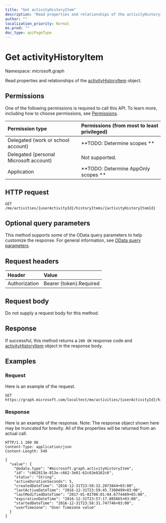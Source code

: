 ```yaml
---
title: "Get activityHistoryItem"
description: "Read properties and relationships of the activityHistoryItem object."
author: ""
localization_priority: Normal
ms.prod: ""
doc_type: apiPageType
---
```


# Get activityHistoryItem

Namespace: microsoft.graph

Read properties and relationships of the [activityHistoryItem](../resources/activityhistoryitem.md) object.

## Permissions
One of the following permissions is required to call this API. To learn more, including how to choose permissions, see [Permissions](/concepts/permissions-reference.md).

|Permission type|Permissions (from most to least privileged)|
|:---|:---|
|Delegated (work or school account)|**TODO: Determine scopes **|
|Delegated (personal Microsoft account)|Not supported.|
|Application|**TODO: Determine AppOnly scopes **|

## HTTP request
<!-- {
  "blockType": "ignored"
}
-->
``` http
GET /me/activities/{userActivityId}/historyItems/{activityHistoryItemId}
```

## Optional query parameters
This method supports some of the OData query parameters to help customize the response. For general information, see [OData query parameters](/graph/query-parameters).

## Request headers
|Header|Value|
|:---|:---|
|Authorization|Bearer {token}.Required|

## Request body
Do not supply a request body for this method.

## Response
If successful, this method returns a `200 OK` response code and [activityHistoryItem](../resources/activityhistoryitem.md) object in the response body.

## Examples

### Request
Here is an example of the request.
<!-- {
  "blockType": "request",
  "name": "get_activityhistoryitem"
}
-->
``` http
GET https://graph.microsoft.com/localtest/me/activities/{userActivityId}/historyItems/{activityHistoryItemId}
```

### Response
Here is an example of the response. Note: The response object shown here may be truncated for brevity. All of the properties will be returned from an actual call.
<!-- {
  "blockType": "response",
  "truncated": true,
  "@odata.type": "microsoft.graph.activityHistoryItem"
}
-->
``` http
HTTP/1.1 200 OK
Content-Type: application/json
Content-Length: 549

{
  "value": {
    "@odata.type": "#microsoft.graph.activityHistoryItem",
    "id": "c662813e-813e-c662-3e81-62c63e8162c6",
    "status": "String",
    "activeDurationSeconds": 5,
    "createdDateTime": "2016-12-31T23:58:32.2073844+03:00",
    "lastActiveDateTime": "2016-12-31T23:59:45.7380499+03:00",
    "lastModifiedDateTime": "2017-01-01T00:01:04.6774489+03:00",
    "expirationDateTime": "2016-12-31T23:57:17.885665+03:00",
    "startedDateTime": "2016-12-31T23:58:31.747746+03:00",
    "userTimezone": "User Timezone value"
  }
}
```

